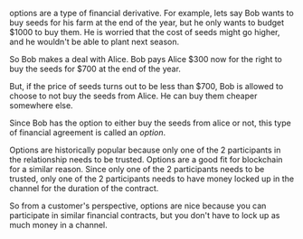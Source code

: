 options are a type of financial derivative.
For example, lets say Bob wants to buy seeds for his farm at the end of the year, but he only wants to budget $1000 to buy them. He is worried that the cost of seeds might go higher, and he wouldn't be able to plant next season.

So Bob makes a deal with Alice. Bob pays Alice $300 now for the right to buy the seeds for $700 at the end of the year.

But, if the price of seeds turns out to be less than $700, Bob is allowed to choose to not buy the seeds from Alice.
He can buy them cheaper somewhere else.

Since Bob has the option to either buy the seeds from alice or not, this type of financial agreement is called an *option*.

Options are historically popular because only one of the 2 participants in the relationship needs to be trusted.
Options are a good fit for blockchain for a similar reason. Since only one of the 2 participants needs to be trusted, only one of the 2 participants needs to have money locked up in the channel for the duration of the contract.

So from a customer's perspective, options are nice because you can participate in similar financial contracts, but you don't have to lock up as much money in a channel.
